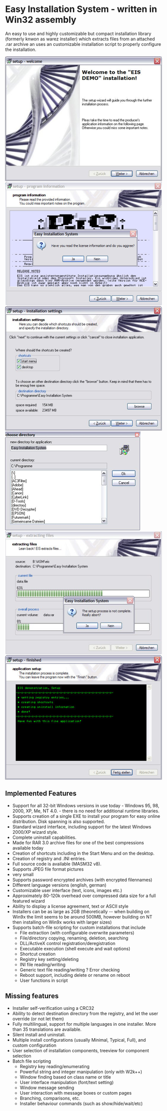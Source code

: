 # Easy Installation System - written in Win32 assembly

An easy to use and highly customizable but compact installation library (formerly knwon as warez installer) which extracts files from an attached .rar archive an uses an customizable installation script to properly configure the installation.

![Image1](eis_screen1.jpg)
![Image2](eis_screen2.jpg)
![Image3a](eis_screen3a.jpg)
![Image3b](eis_screen3b.jpg)
![Image4](eis_screen4.jpg)
![Image5](eis_screen5.jpg)

## Implemented Features

+ Support for all 32-bit Windows versions in use today - Windows 95, 98, 2000, XP, Me, NT 4.0. - there is no need for additional runtime libraries.
+ Supports creation of a single EXE to install your program for easy online distribution. Disk spanning is also supported.
+ Standard wizard interface, including support for the latest Windows 2000/XP wizard style.
+ Complete uninstall capabilities.
+ Made for RAR 3.0 archive files for one of the best compressions available today
+ Creation of shortcuts including in the Start Menu and on the desktop.
+ Creation of registry and .INI entries.
+ Full source code is available (MASM32 v8).
+ Supports JPEG file format pictures
+ very small
+ Supports password encrypted archives (with encrypted filennames)
+ Different language versions (english, german)
+ Customizable user interface (text, icons, images etc.)
+ Approximately 80-120k overhead over compressed data size for a full featured wizard
+ Ability to display a license agreement, text or ASCII style
+ Installers can be as large as 2GB (theoretically -- when building on Win9x the limit seems to be around 500MB, however building on NT then installing on Win9x works with larger sizes)
+ Supports batch-file scripting for custom installations that include
  + File extraction (with configurable overwrite parameters)
  + File/directory copying, renaming, deletion, searching
  + DLL/ActiveX control registration/deregistration
  + Executable execution (shell execute and wait options)
  + Shortcut creation
  + Registry key setting/deleting
  + INI file reading/writing
  + Generic text file reading/writing
  ? Error checking
  + Reboot support, including delete or rename on reboot
  + User functions in script

## Missing features

- Installer self-verification using a CRC32
- Ability to detect destination directory from the registry, and let the user override (or not let them)
- Fully multilingual, support for multiple languages in one installer. More than 35 translations are available.
- Silent install and uninstall.
- Multiple install configurations (usually Minimal, Typical, Full), and custom configuration
- User selection of installation components, treeview for component selection
- Batch file scripting
  - Registry key reading/enumerating
  - Powerful string and integer manipulation (only with W2k++)
  - Window finding based on class name or title
  - User interface manipulation (font/text setting)
  - Window message sending
  - User interaction with message boxes or custom pages
  - Branching, comparisons, etc.
  - Installer behaviour commands (such as show/hide/wait/etc)
